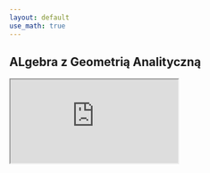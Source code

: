 ```yaml
---
layout: default
use_math: true
---
```


ALgebra z Geometrią Analityczną
---

<iframe src="http://cs.pwr.edu.pl/cichon/2016_17_a/Algebra01.php"></iframe>
